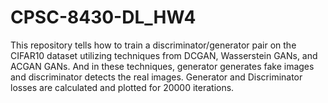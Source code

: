 # CPSC-8430-DL_HW4

This repository tells how to train a discriminator/generator pair on the CIFAR10 dataset utilizing techniques from DCGAN, Wasserstein GANs, and ACGAN GANs.
And in these techniques, generator generates fake images and discriminator detects the real images. Generator and Discriminator losses are calculated and plotted for 20000 iterations. 
